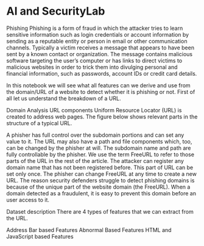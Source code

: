 # AI and SecurityLab
Phishing 
Phishing is a form of fraud in which the attacker tries to learn sensitive information such as login credentials or account information by sending as a reputable entity or person in email or other communication channels. Typically a victim receives a message that appears to have been sent by a known contact or organization. The message contains malicious software targeting the user’s computer or has links to direct victims to malicious websites in order to trick them into divulging personal and financial information, such as passwords, account IDs or credit card details.

In this notebook we will see what all features can we derive and use from the domain/URL of a website to detect whether it is phishing or not. First of all let us understand the breakdown of a URL.

Domain Analysis
URL components
Uniform Resource Locator (URL) is created to address web pages. The figure below shows relevant parts in the structure of a typical URL.



A phisher has full control over the subdomain portions and can set any value to it. The URL may also have a path and file components which, too, can be changed by the phisher at will. The subdomain name and path are fully controllable by the phisher. We use the term FreeURL to refer to those parts of the URL in the rest of the article.
The attacker can register any domain name that has not been registered before. This part of URL can be set only once. The phisher can change FreeURL at any time to create a new URL. The reason security defenders struggle to detect phishing domains is because of the unique part of the website domain (the FreeURL). When a domain detected as a fraudulent, it is easy to prevent this domain before an user access to it.

Dataset description
There are 4 types of features that we can extract from the URL.

Address Bar based Features
Abnormal Based Features
HTML and JavaScript based Features
